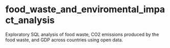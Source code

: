 # food_waste_and_enviromental_impact_analysis
Exploratory SQL analysis of food waste, CO2 emissions produced by the food waste, and GDP across countries using open data.
